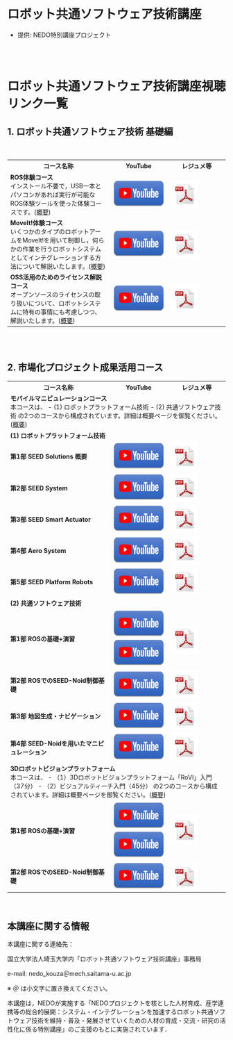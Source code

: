 ﻿# ロボット共通ソフトウェア技術講座

* 提供: NEDO特別講座プロジェクト

<br/><br/>


# ロボット共通ソフトウェア技術講座視聴リンク一覧

## 1. ロボット共通ソフトウェア技術 基礎編

<table class="table-alt">
<tr><th>コース名称</th><th width="120">YouTube</th><th width="120">レジュメ等</th></tr>

<tr>
　　<td><b>ROS体験コース</b><br/>インストール不要で，USB一本とパソコンがあれば実行が可能なROS体験ツールを使った体験コースです。(<a href="/tutorials/01_01_intro">概要</a>)</td>
    <td><a href="https://www.youtube.com/watch?v=mx1BE5LaDWk"><img src="/figs/youtube_button.png" height="64"></a></td>
    <td><div class="center"><a href="/tutorials/01_01_intro/01_01_intro.pdf"><img src="/figs/pdf_icon.png" height="64"></a></div></td>
</tr>

<tr>
　　<td><b>MoveIt!体験コース</b><br/>いくつかのタイプのロボットアームをMoveIt!を用いて制御し，何らかの作業を行うロボットシステムとしてインテグレーションする方法について解説いたします。(<a href="/tutorials/01_02_moveit">概要</a>)</td>
    <td><a href="https://www.youtube.com/embed/Lfk9ee1ZEJQ"><img src="/figs/youtube_button.png" height="64"></a></td>
    <td><a href="/tutorials/01_02_license/01_02_license.pdf"><img src="/figs/pdf_icon.png" height="64"></a></td>
</tr>

<tr>
　　<td><b>OSS活用のためのライセンス解説コース</b><br/>オープンソースのライセンスの取り扱いについて、ロボットシステムに特有の事情にも考慮しつつ、解説いたします。(<a href="/tutorials/01_02_license">概要</a>)</td>
    <td><a href="https://www.youtube.com/watch?v=KzEVeM0A-1o"><img src="/figs/youtube_button.png" height="64"></a></td>
    <td><a href="/tutorials/01_02_license/01_02_license.pdf"><img src="/figs/pdf_icon.png" height="64"></a></td>
</tr>
</table>

<br/><br/>


## 2. 市場化プロジェクト成果活用コース

<table class="table-alt">
<tr><th>コース名称</th><th width="120">YouTube</th><th width="120">レジュメ等</th></tr>

<tr><td colspan="3"><b>モバイルマニピュレーションコース</b><br/>本コースは、
- (1) ロボットプラットフォーム技術
- (2) 共通ソフトウェア技術
の2つのコースから構成されています。詳細は概要ページを御覧ください。(<a href="/tutorials/02_01_seed">概要</a>)</td>
</tr>
<tr><td colspan="3"><b>(1) ロボットプラットフォーム技術</b></td></tr>
<tr>
    <td><b>第1部 SEED Solutions 概要</b></td>
    <td><a href="https://www.youtube.com/watch?v=PhPFdAUGmOo"><img src="/figs/youtube_button.png" height="64"></a></td>
    <td><a href="/tutorials/02_01_seed/seed/02_01_Seed01.pdf"><img src="/figs/pdf_icon.png" height="64"></a></td>
</tr>
<tr>
    <td><b>第2部 SEED System</b></td>
    <td><a href="https://www.youtube.com/watch?v=7B_ut0Jfq0U"><img src="/figs/youtube_button.png" height="64"></a></td>
    <td><a href="/tutorials/02_01_seed/seed/02_01_Seed02.pdf"><img src="/figs/pdf_icon.png" height="64"></a></td>
</tr>
<tr>
    <td><b>第3部 SEED Smart Actuator</b></td>
    <td><a href="https://www.youtube.com/watch?v=0kcW_Fl6Qhc"><img src="/figs/youtube_button.png" height="64"></a></td>
    <td><a href="/tutorials/02_01_seed/seed/02_01_Seed03.pdf"><img src="/figs/pdf_icon.png" height="64"></a></td>
</tr>
<tr>
    <td><b>第4部 Aero System</b></td>
    <td><a href="https://www.youtube.com/watch?v=6DTaDwSxJ1c"><img src="/figs/youtube_button.png" height="64"></a></td>
    <td><a href="/tutorials/02_01_seed/seed/02_01_Seed04.pdf"><img src="/figs/pdf_icon.png" height="64"></a></td>
</tr>
<tr>
    <td><b>第5部 SEED Platform Robots</b></td>
    <td><a href="https://www.youtube.com/watch?v=b-ozDzlnagY"><img src="/figs/youtube_button.png" height="64"></a></td>
    <td><a href="/tutorials/02_01_seed/seed/02_01_Seed05.pdf"><img src="/figs/pdf_icon.png" height="64"></a></td>
</tr>

<tr><td colspan="3"><b>(2) 共通ソフトウェア技術</b></td></tr>
<tr>
    <td><b>第1部 ROSの基礎+演習</b></td>
    <td><a href="https://www.youtube.com/watch?v=DVOrKRZg8aA"><img src="/figs/youtube_button.png" height="64"></a><br/><a href="https://www.youtube.com/watch?v=ZKlDS-W2ekk"><img src="/figs/youtube_button.png" height="64"></a></td>
    <td><a href="/tutorials/02_01_seed/ros/02_01_ROS01.pdf"><img src="/figs/pdf_icon.png" height="64"></a></td>
</tr>
<tr>
    <td><b>第2部 ROSでのSEED-Noid制御基礎</b></td>
    <td><a href="https://www.youtube.com/watch?v=Ny2p114BDAo"><img src="/figs/youtube_button.png" height="64"></a></td>
    <td><a href="/tutorials/02_01_seed/ros/02_01_ROS02.pdf"><img src="/figs/pdf_icon.png" height="64"></a></td>
</tr>
<tr>
    <td><b>第3部 地図生成・ナビゲーション</b></td>
    <td><a href="https://www.youtube.com/watch?v=l2uo6BIiSXk"><img src="/figs/youtube_button.png" height="64"></a></td>
    <td><a href="/tutorials/02_01_seed/ros/02_01_ROS03.pdf"><img src="/figs/pdf_icon.png" height="64"></a></td>
</tr>
<tr>
    <td><b>第4部 SEED-Noidを用いたマニピュレーション</b></td>
    <td><a href="https://www.youtube.com/watch?v=SNgDkm5neTE"><img src="/figs/youtube_button.png" height="64"></a></td>
    <td><a href="/tutorials/02_01_seed/ros/02_01_ROS04.pdf"><img src="/figs/pdf_icon.png" height="64"></a></td>
</tr>

<tr><td colspan="3"><b>3Dロボットビジョンプラットフォーム</b><br/>本コースは、
- （1）3Dロボットビジョンプラットフォーム「RoVI」入門（37分）
- （2）ビジュアルティーチ入門（45分）
の2つのコースから構成されています。詳細は概要ページを御覧ください。(<a href="/tutorials/02_02_ycam3d">概要</a>)</td>
</tr>
<tr>
    <td><b>第1部 ROSの基礎+演習</b></td>
    <td><a href="https://www.youtube.com/watch?v=xwriAiMkAY4"><img src="/figs/youtube_button.png" height="64"></a><br/><a href="https://www.youtube.com/watch?v=ZKlDS-W2ekk"><img src="/figs/youtube_button.png" height="64"></a></td>
    <td><a href="/tutorials/02_02_ycam3d/202102_NEDO_Tutorial_RoVI.pdf"><img src="/figs/pdf_icon.png" height="64"></a></td>
</tr>
<tr>
    <td><b>第2部 ROSでのSEED-Noid制御基礎</b></td>
    <td><a href="https://www.youtube.com/watch?v=NgrxR02g9Qo"><img src="/figs/youtube_button.png" height="64"></a></td>
    <td><a href="/tutorials/02_02_ycam3d/202102_NEDO_Tutorial_VT.pdf"><img src="/figs/pdf_icon.png" height="64" align="center"></a></td>
</tr>

</table>

<br/>

## 本講座に関する情報

本講座に関する連絡先：

国立大学法人埼玉大学内「ロボット共通ソフトウェア技術講座」事務局

e-mail: nedo_kouza＠mech.saitama-u.ac.jp

※ ＠ は小文字に置き換えてください。

本講座は，NEDOが実施する「NEDOプロジェクトを核とした人材育成、産学連携等の総合的展開：システム・インテグレーションを加速するロボット共通ソフトウェア技術を維持・普及・発展させていくための人材の育成・交流・研究の活性化に係る特別講座」のご支援のもとに実施されています．
